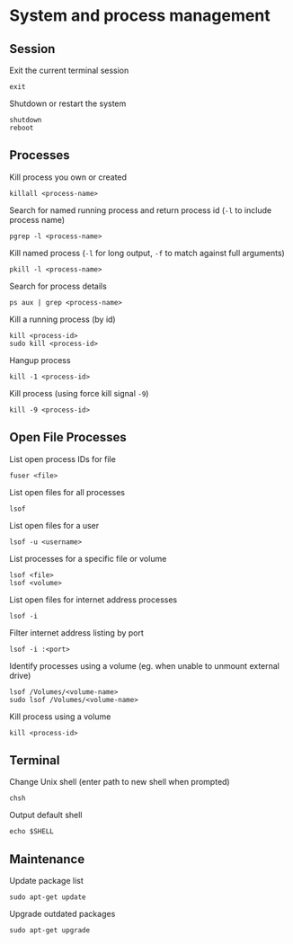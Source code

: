 # System and process management

## Session

Exit the current terminal session

    exit

Shutdown or restart the system

    shutdown
    reboot

## Processes

Kill process you own or created

    killall <process-name>

Search for named running process and return process id (`-l` to include process name)

    pgrep -l <process-name>

Kill named process (`-l` for long output, `-f` to match against full arguments)

    pkill -l <process-name>

Search for process details

    ps aux | grep <process-name>

Kill a running process (by id)

    kill <process-id>
    sudo kill <process-id>

Hangup process

    kill -1 <process-id>

Kill process (using force kill signal `-9`)

    kill -9 <process-id>

## Open File Processes

List open process IDs for file

    fuser <file>

List open files for all processes

    lsof

List open files for a user

    lsof -u <username>

List processes for a specific file or volume

    lsof <file>
    lsof <volume>

List open files for internet address processes

    lsof -i

Filter internet address listing by port

    lsof -i :<port>

Identify processes using a volume (eg. when unable to unmount external drive)

    lsof /Volumes/<volume-name>
    sudo lsof /Volumes/<volume-name>

Kill process using a volume

    kill <process-id>

## Terminal

Change Unix shell (enter path to new shell when prompted)

    chsh

Output default shell

    echo $SHELL

## Maintenance

Update package list

    sudo apt-get update

Upgrade outdated packages

    sudo apt-get upgrade
